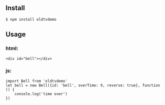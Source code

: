 ## Install

```
$ npm install oldtvdemo
```

## Usage

### html:

```
<div id="bell"></div>
```

### js:

```
import Bell from 'oldtvdemo'
let bell = new Bell({id: 'bell', overTime: 9, reverse: true}, function () {
    console.log('time over')
})
```
